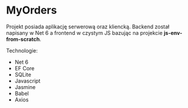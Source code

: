 #  MyOrders

Projekt posiada aplikację serwerową oraz kliencką. Backend został napisany w Net 6 a frontend w czystym JS bazując na projekcie **js-env-from-scratch**. 

Technologie:
- Net 6
- EF Core
- SQLite
- Javascript
- Jasmine
- Babel
- Axios